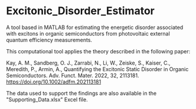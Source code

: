 # Excitonic_Disorder_Estimator

A tool based in MATLAB for estimating the energetic disorder associated with excitons in
organic semiconductors from photovoltaic external quantum efficiency measurements.

This computational tool applies the theory described in the following paper:

Kay, A. M., Sandberg, O. J., Zarrabi, N., Li, W., Zeiske, S., Kaiser, C., Meredith, P., Armin, A., 
Quantifying the Excitonic Static Disorder in Organic Semiconductors. Adv. Funct. Mater. 2022, 32, 2113181. 
https://doi.org/10.1002/adfm.202113181

The data used to support the findings are also available in the "Supporting_Data.xlsx" Excel file.
